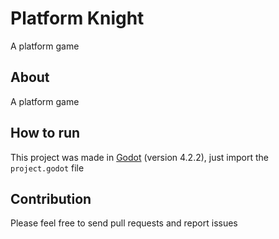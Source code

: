 # Platform Knight

A platform game

## About

A platform game

## How to run

This project was made in [Godot](https://godotengine.org) (version 4.2.2), just import the `project.godot` file

## Contribution

Please feel free to send pull requests and report issues
